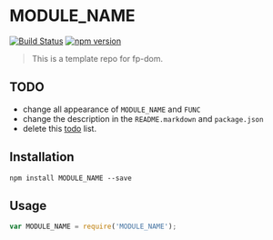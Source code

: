 # MODULE_NAME

[![Build Status](https://travis-ci.org/stoeffel/MODULE_NAME.svg)](https://travis-ci.org/stoeffel/MODULE_NAME) [![npm version](https://badge.fury.io/js/MODULE_NAME.svg)](http://badge.fury.io/js/MODULE_NAME)
> This is a template repo for fp-dom.

## TODO

- change all appearance of `MODULE_NAME` and `FUNC`
- change the description in the `README.markdown` and `package.json`
- delete this [todo](#todo) list.

## Installation

`npm install MODULE_NAME --save`

## Usage

```js
var MODULE_NAME = require('MODULE_NAME');
```
